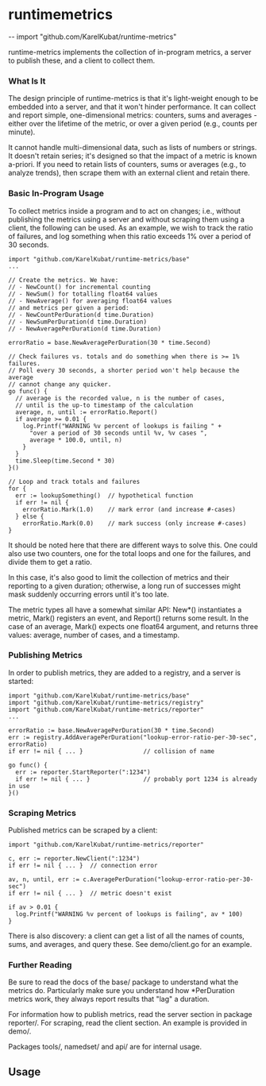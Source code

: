 # runtimemetrics
--
    import "github.com/KarelKubat/runtime-metrics"

runtime-metrics implements the collection of in-program metrics, a server to
publish these, and a client to collect them.


### What Is It

The design principle of runtime-metrics is that it's light-weight enough to be
embedded into a server, and that it won't hinder performance. It can collect and
report simple, one-dimensional metrics: counters, sums and averages - either
over the lifetime of the metric, or over a given period (e.g., counts per
minute).

It cannot handle multi-dimensional data, such as lists of numbers or strings. It
doesn't retain series; it's designed so that the impact of a metric is known
a-priori. If you need to retain lists of counters, sums or averages (e.g., to
analyze trends), then scrape them with an external client and retain there.


### Basic In-Program Usage

To collect metrics inside a program and to act on changes; i.e., without
publishing the metrics using a server and without scraping them using a client,
the following can be used. As an example, we wish to track the ratio of
failures, and log something when this ratio exceeds 1% over a period of 30
seconds.

    import "github.com/KarelKubat/runtime-metrics/base"
    ...

    // Create the metrics. We have:
    // - NewCount() for incremental counting
    // - NewSum() for totalling float64 values
    // - NewAverage() for averaging float64 values
    // and metrics per given a period:
    // - NewCountPerDuration(d time.Duration)
    // - NewSumPerDuration(d time.Duration)
    // - NewAveragePerDuration(d time.Duration)

    errorRatio = base.NewAveragePerDuration(30 * time.Second)

    // Check failures vs. totals and do something when there is >= 1% failures.
    // Poll every 30 seconds, a shorter period won't help because the average
    // cannot change any quicker.
    go func() {
      // average is the recorded value, n is the number of cases,
      // until is the up-to timestamp of the calculation
      average, n, until := errorRatio.Report()
      if average >= 0.01 {
        log.Printf("WARNING %v percent of lookups is failing " +
          "over a period of 30 seconds until %v, %v cases ",
          average * 100.0, until, n)
        }
      }
      time.Sleep(time.Second * 30)
    }()

    // Loop and track totals and failures
    for {
      err := lookupSomething()  // hypothetical function
      if err != nil {
        errorRatio.Mark(1.0)    // mark error (and increase #-cases)
      } else {
        errorRatio.Mark(0.0)    // mark success (only increase #-cases)
    }

It should be noted here that there are different ways to solve this. One could
also use two counters, one for the total loops and one for the failures, and
divide them to get a ratio.

In this case, it's also good to limit the collection of metrics and their
reporting to a given duration; otherwise, a long run of successes might mask
suddenly occurring errors until it's too late.

The metric types all have a somewhat similar API: New*() instantiates a metric,
Mark() registers an event, and Report() returns some result. In the case of an
average, Mark() expects one float64 argument, and returns three values: average,
number of cases, and a timestamp.


### Publishing Metrics

In order to publish metrics, they are added to a registry, and a server is
started:

    import "github.com/KarelKubat/runtime-metrics/base"
    import "github.com/KarelKubat/runtime-metrics/registry"
    import "github.com/KarelKubat/runtime-metrics/reporter"
    ...

    errorRatio := base.NewAveragePerDuration(30 * time.Second)
    err := registry.AddAveragePerDuration("lookup-error-ratio-per-30-sec", errorRatio)
    if err != nil { ... }                 // collision of name

    go func() {
      err := reporter.StartReporter(":1234")
      if err != nil { ... }               // probably port 1234 is already in use
    }()


### Scraping Metrics

Published metrics can be scraped by a client:

    import "github.com/KarelKubat/runtime-metrics/reporter"

    c, err := reporter.NewClient(":1234")
    if err != nil { ... }  // connection error

    av, n, until, err := c.AveragePerDuration("lookup-error-ratio-per-30-sec")
    if err != nil { ... }  // metric doesn't exist

    if av > 0.01 {
      log.Printf("WARNING %v percent of lookups is failing", av * 100)
    }

There is also discovery: a client can get a list of all the names of counts,
sums, and averages, and query these. See demo/client.go for an example.


### Further Reading

Be sure to read the docs of the base/ package to understand what the metrics do.
Particularly make sure you understand how *PerDuration metrics work, they always
report results that "lag" a duration.

For information how to publish metrics, read the server section in package
reporter/. For scraping, read the client section. An example is provided in
demo/.

Packages tools/, namedset/ and api/ are for internal usage.

## Usage
